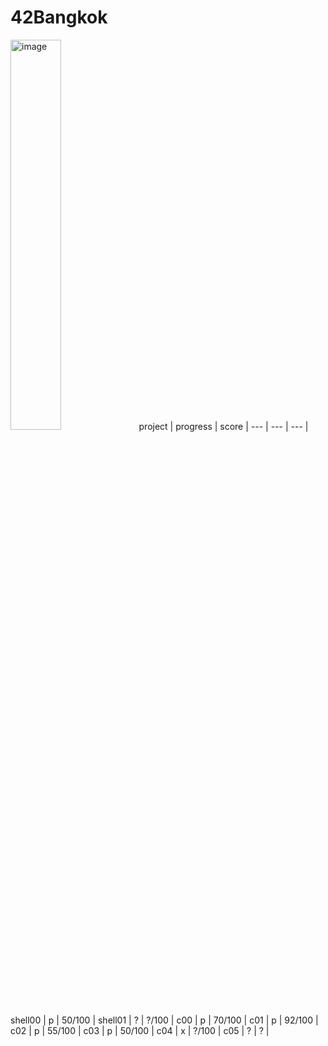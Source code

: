 # 42Bangkok
<img width="40%" alt="image" src="https://user-images.githubusercontent.com/61963667/197270663-aa1f8187-964a-4acb-b05d-98f98ae0d745.png">
project | progress | score |
--- | --- | --- |
shell00 | p | 50/100 | 
shell01 | ? | ?/100 |
c00 | p | 70/100 |
c01 | p | 92/100 |
c02 | p | 55/100 |
c03 | p | 50/100 |
c04 | x | ?/100 |
c05 | ? | ? |
